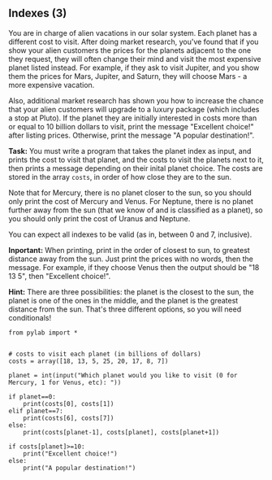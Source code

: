 ## Indexes (3)

You are in charge of alien vacations in our solar system. Each planet has a different cost to visit. After doing market research, you've found that if you show your alien customers the prices for the planets adjacent to the one they request, they will often change their mind and visit the most expensive planet listed instead. For example, if they ask to visit Jupiter, and you show them the prices for Mars, Jupiter, and Saturn, they will choose Mars - a more expensive vacation. 

Also, additional market research has shown you how to increase the chance that your alien customers will upgrade to a luxury package (which includes a stop at Pluto). If the planet they are initially interested in costs more than or equal to 10 billion dollars to visit, print the message "Excellent choice!" after listing prices. Otherwise, print the message "A popular destination!".

**Task:** You must write a program that takes the planet index as input, and prints the cost to visit that planet, and the costs to visit the planets next to it, then prints a message depending on their inital planet choice. The costs are stored in the array `costs`, in order of how close they are to the sun. 

Note that for Mercury, there is no planet closer to the sun, so you should only print the cost of Mercury and Venus. For Neptune, there is no planet further away from the sun (that we know of and is classified as a planet), so you should only print the cost of Uranus and Neptune. 

You can expect all indexes to be valid (as in, between 0 and 7, inclusive).

**Inportant:** When printing, print in the order of closest to sun, to greatest distance away from the sun. Just print the prices with no words, then the message. For example, if they choose Venus then the output should be "18 13 5", then "Excellent choice!".

**Hint:** There are three possibilities: the planet is the closest to the sun, the planet is one of the ones in the middle, and the planet is the greatest distance from the sun. That's three different options, so you will need conditionals!


```
from pylab import *


# costs to visit each planet (in billions of dollars)
costs = array([18, 13, 5, 25, 20, 17, 8, 7])

planet = int(input("Which planet would you like to visit (0 for Mercury, 1 for Venus, etc): "))

if planet==0:
    print(costs[0], costs[1])
elif planet==7:
    print(costs[6], costs[7])
else:
    print(costs[planet-1], costs[planet], costs[planet+1])

if costs[planet]>=10:
    print("Excellent choice!")
else:
    print("A popular destination!")

```

